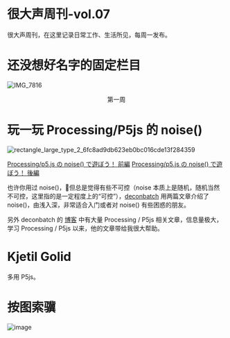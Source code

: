 # 很大声周刊-vol.07
很大声周刊，在这里记录日常工作、生活所见，每周一发布。

# 还没想好名字的固定栏目
![IMG_7816](https://user-images.githubusercontent.com/20842136/121684634-87404f80-caf1-11eb-957c-7392c4fd4ebf.jpeg)
<p align="center">第一周</p>

# 玩一玩 Processing/P5js 的 noise() 
![rectangle_large_type_2_6fc8ad9db623eb0bc016cde13f284359](https://user-images.githubusercontent.com/20842136/122492535-88550d80-d018-11eb-9212-5fe4c6c1176c.png)

[Processing/p5.js の noise() で遊ぼう！ 前編](https://note.com/deconbatch/n/ne0d44d86eade)
[Processing/p5.js の noise() で遊ぼう！ 後編](https://note.com/deconbatch/n/n210a9efb72f4)

也许你用过 noise()，但总是觉得有些不可控（noise 本质上是随机，随机当然不可控，这里指的是一定程度上的“可控”），[deconbatch](https://twitter.com/deconbatch) 用两篇文章介绍了 noise()，由浅入深，非常适合入门或者对 noise() 有些困惑的朋友。

另外 deconbatch 的 [博客](https://note.com/deconbatch) 中有大量 Processing / P5js 相关文章，信息量极大，学习 Processing / P5js 以来，他的文章带给我很大帮助。

# Kjetil Golid
多用 P5js。

# 按图索骥
![image](https://user-images.githubusercontent.com/20842136/122495729-2519aa00-d01d-11eb-96ea-637cff57cce3.png)